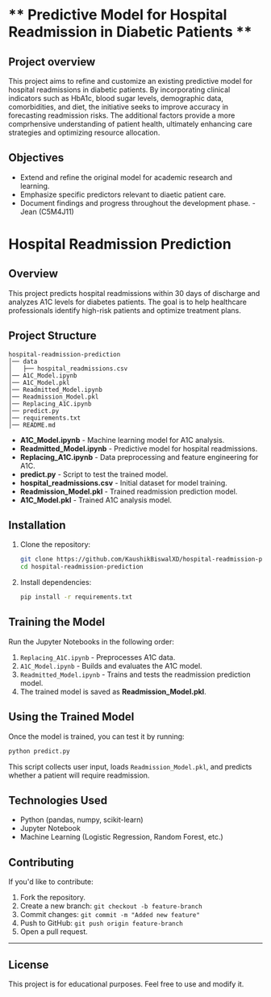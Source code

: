 # ** Predictive Model for Hospital Readmission in Diabetic Patients **

## **Project overview**
This project aims to refine and customize an existing predictive model for hospital readmissions in diabetic patients. By incorporating clinical indicators such as HbA1c, blood sugar levels, demographic data, comorbidities, and diet, the initiative seeks to improve accuracy in forecasting readmission risks. The additional factors provide a more comprhensive understanding of patient health, ultimately enhancing care strategies and optimizing resource allocation.

## **Objectives**
- Extend and refine the original model for academic research and learning.
- Emphasize specific predictors relevant to diaetic patient care.
- Document findings and progress throughout the development phase. -Jean (C5M4J11)

# **Hospital Readmission Prediction**  

## **Overview**  
This project predicts hospital readmissions within 30 days of discharge and analyzes A1C levels for diabetes patients. The goal is to help healthcare professionals identify high-risk patients and optimize treatment plans.  

## **Project Structure**  
```
hospital-readmission-prediction
│── data
│   ├── hospital_readmissions.csv
│── A1C_Model.ipynb
│── A1C_Model.pkl
│── Readmitted_Model.ipynb
│── Readmission_Model.pkl
│── Replacing_A1C.ipynb
│── predict.py
│── requirements.txt
│── README.md
```
- **A1C_Model.ipynb** - Machine learning model for A1C analysis.  
- **Readmitted_Model.ipynb** - Predictive model for hospital readmissions.  
- **Replacing_A1C.ipynb** - Data preprocessing and feature engineering for A1C.  
- **predict.py** - Script to test the trained model.  
- **hospital_readmissions.csv** - Initial dataset for model training.  
- **Readmission_Model.pkl** - Trained readmission prediction model.  
- **A1C_Model.pkl** - Trained A1C analysis model.  

## **Installation**  
1. Clone the repository:  
   ```bash
   git clone https://github.com/KaushikBiswalXD/hospital-readmission-prediction.git
   cd hospital-readmission-prediction
   ```
2. Install dependencies:  
   ```bash
   pip install -r requirements.txt
   ```

## **Training the Model**  
Run the Jupyter Notebooks in the following order:  
1. `Replacing_A1C.ipynb` - Preprocesses A1C data.  
2. `A1C_Model.ipynb` - Builds and evaluates the A1C model.  
3. `Readmitted_Model.ipynb` - Trains and tests the readmission prediction model.  
4. The trained model is saved as **Readmission_Model.pkl**.  

## **Using the Trained Model**  
Once the model is trained, you can test it by running:  
```bash
python predict.py
```
This script collects user input, loads `Readmission_Model.pkl`, and predicts whether a patient will require readmission.  

## **Technologies Used**  
- Python (pandas, numpy, scikit-learn)  
- Jupyter Notebook  
- Machine Learning (Logistic Regression, Random Forest, etc.)  
## Contributing  
If you'd like to contribute:  
1. Fork the repository.  
2. Create a new branch: `git checkout -b feature-branch`  
3. Commit changes: `git commit -m "Added new feature"`  
4. Push to GitHub: `git push origin feature-branch`  
5. Open a pull request.  

---

## License  
This project is for educational purposes. Feel free to use and modify it.  
